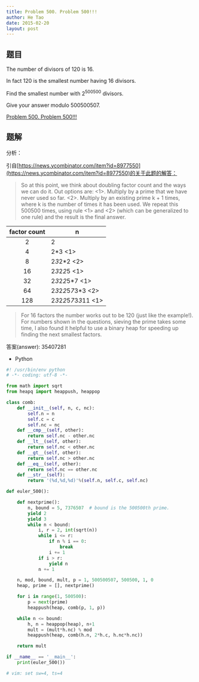 ```yaml
---
title: Problem 500. Problem 500!!!
author: He Tao
date: 2015-02-20
layout: post
---
```


## 题目

The number of divisors of 120 is 16.

In fact 120 is the smallest number having 16 divisors.

Find the smallest number with 2<sup>500500</sup> divisors.

Give your answer modulo 500500507.
<!--more-->

[Problem 500. Problem 500!!!](https://projecteuler.net/problem=500 "Problem 500")

## 题解

分析：

引自[https://news.ycombinator.com/item?id=8977550](https://news.ycombinator.com/item?id=8977550)的关于此题的解答：

> So at this point, we think about doubling factor count and the ways we can do it. Out options are:
>   <1>. Multiply by a prime that we have never used so far.
>   <2>. Multiply by an existing prime k + 1 times, where k is the number of times it has been used.
> We repeat this 500500 times, using rule <1> and <2> (which can be generalized to one rule) and the result is the final answer.

| factor count | n                         |
|:------------:|---------------------------|
|  2           | 2                         |
|  4           | 2*3 <1>                   |
|  8           | 2*3*2*2 <2>               |
|  16          | 2*3*2*2*5 <1>             |
|  32          | 2*3*2*2*5*7 <1>           |
|  64          | 2*3*2*2*5*7*3*3 <2>       |
|  128         | 2*3*2*2*5*7*3*3*11 <1>    |

> For 16 factors the number works out to be 120 (just like the example!). For numbers shown in the questions, sieving the prime takes some time, I also found it helpful to use a binary heap for speeding up finding the next smallest factors.

答案(answer): 35407281

+ Python

```python
#! /usr/bin/env python
# -*- coding: utf-8 -*-

from math import sqrt
from heapq import heappush, heappop

class comb:
    def __init__(self, n, c, nc):
        self.n = n
        self.c = c
        self.nc = nc
    def __cmp__(self, other):
        return self.nc - other.nc
    def __lt__(self, other):
        return self.nc < other.nc
    def __gt__(self, other):
        return self.nc > other.nc
    def __eq__(self, other):
        return self.nc == other.nc
    def __str__(self):
        return '(%d,%d,%d)'%(self.n, self.c, self.nc)

def euler_500():

    def nextprime():
        n, bound = 5, 7376507  # bound is the 500500th prime.
        yield 2
        yield 3
        while n < bound:
            i, r = 2, int(sqrt(n))
            while i <= r:
                if n % i == 0:
                    break
                i += 1
            if i > r:
                yield n
            n += 1

    n, mod, bound, mult, p = 1, 500500507, 500500, 1, 0
    heap, prime = [], nextprime()

    for i in range(1, 500500):
        p = next(prime)
        heappush(heap, comb(p, 1, p))

    while n <= bound:
        h, n = heappop(heap), n+1
        mult = (mult*h.nc) % mod
        heappush(heap, comb(h.n, 2*h.c, h.nc*h.nc))

    return mult

if __name__ == '__main__':
    print(euler_500())

# vim: set sw=4, ts=4
```
